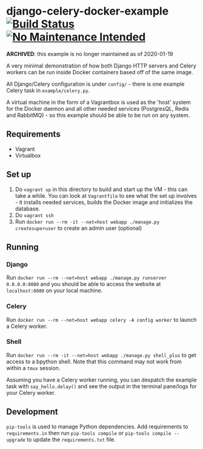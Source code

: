 # django-celery-docker-example [![Build Status](https://travis-ci.org/jameshiew/django-celery-docker-example.svg?branch=master)](https://travis-ci.org/jameshiew/django-celery-docker-example) [![No Maintenance Intended](http://unmaintained.tech/badge.svg)](http://unmaintained.tech/)

**ARCHIVED**: this example is no longer maintained as of 2020-01-19

A very minimal demonstration of how both Django HTTP servers and Celery workers can be run inside Docker containers based off of the same image.

All Django/Celery configuration is under `config/` - there is one example Celery task in `example/celery.py`.

A virtual machine in the form of a Vagrantbox is used as the 'host' system for the Docker daemon and all other needed services (PostgresQL, Redis and RabbitMQ) - so this example should be able to be run on any system.

## Requirements

* Vagrant
* Virtualbox

## Set up

1. Do `vagrant up` in this directory to build and start up the VM - this can take a while. You can look at `Vagrantfile` to see what the set up involves - it installs needed services, builds the Docker image and initializes the database.
2. Do `vagrant ssh`
3. Run `docker run --rm -it --net=host webapp ./manage.py createsuperuser` to create an admin user (optional)

## Running

### Django
Run `docker run --rm --net=host webapp ./manage.py runserver 0.0.0.0:8080` and you should be able to access the website at `localhost:8080` on your local machine.

### Celery
Run `docker run --rm --net=host webapp celery -A config worker` to launch a Celery worker.

### Shell
Run `docker run --rm -it --net=host webapp ./manage.py shell_plus` to get access to a bpython shell. Note that this command may not work from within a `tmux` session.

Assuming you have a Celery worker running, you can despatch the example task with `say_hello.delay()` and see the output in the terminal pane/logs for your Celery worker.

## Development
`pip-tools` is used to manage Python dependencies. Add requirements to `requirements.in` then run `pip-tools compile` or `pip-tools compile --upgrade` to update the `requirements.txt` file.
